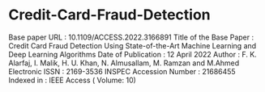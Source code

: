 # Credit-Card-Fraud-Detection
Base paper URL : 10.1109/ACCESS.2022.3166891
Title of the Base Paper : Credit Card Fraud Detection Using State-of-the-Art Machine 
Learning and Deep Learning Algorithms 
Date of Publication : 12 April 2022
Author : F. K. Alarfaj, I. Malik, H. U. Khan, N. Almusallam, M. Ramzan 
and M.Ahmed
Electronic ISSN : 2169-3536
INSPEC Accession Number : 21686455 
Indexed in : IEEE Access ( Volume: 10)
